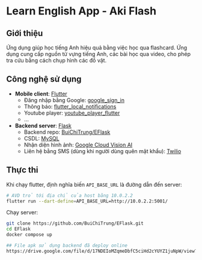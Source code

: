 # Learn English App - Aki Flash

## Giới thiệu

Ứng dụng giúp học tiếng Anh hiệu quả bằng việc học qua flashcard. Ứng dụng cung cấp nguồn từ vựng tiếng Anh, các bài học qua video, cho phép tra cứu bằng cách chụp hình các đồ vật.

## Công nghệ sử dụng

- **Mobile client**: [Flutter](https://flutter.dev/)
  - Đăng nhập bằng Google: [google_sign_in](https://pub.dev/packages/google_sign_in)
  - Thông báo: [flutter_local_notifications](https://pub.dev/packages/flutter_local_notifications)
  - Youtube player: [youtube_player_flutter](https://pub.dev/packages/youtube_player_flutter)
  - ...
- **Backend server**: [Flask](https://flask.palletsprojects.com/)
  - Backend repo: [BuiChiTrung/EFlask](https://github.com/BuiChiTrung/EFlask)
  - CSDL: [MySQL](https://www.mysql.com/)
  - Nhận diện hình ảnh: [Google Cloud Vision AI](https://cloud.google.com/vision)
  - Liên hệ bằng SMS (dùng khi người dùng quên mật khẩu): [Twilio](https://www.twilio.com/)

## Thực thi

Khi chạy flutter, định nghĩa biến `API_BASE_URL` là đường dẫn đến server:

```bash
# AVD trỏ tới địa chỉ của host bằng 10.0.2.2
flutter run --dart-define=API_BASE_URL=http://10.0.2.2:5001/
```

Chạy server:

```bash
git clone https://github.com/BuiChiTrung/EFlask.git
cd EFlask
docker compose up

## File apk sử dụng backend đã deploy online
https://drive.google.com/file/d/17NDEIoMZqmeDbfC5ciHd2cYUYZ1juNpW/view?usp=sharing
```
